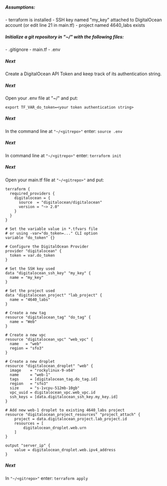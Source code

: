 <h5>Assumptions:</h5>
- terraform is installed 
- SSH key named "my_key" attached to DigitalOcean account (or edit line 21 in main.tf)
- project named 4640_labs exists


<h5>Initialize a git repository in "~/" with the following files:</h5>
- .gitignore
- main.tf
- .env

<h5>Next</h5>

Create a DigitalOcean API Token and keep track of its authentication string.

<h5>Next</h5>

Open your .env file at "~/<gitrepo>" and put:
```
export TF_VAR_do_token=<your token authentication string>
```

<h5>Next</h5>

In the command line at ```"~/<gitrepo>"``` enter: ```source .env```

<h5>Next</h5>

In command line at ```"~/<gitrepo>"``` enter: ```terraform init```

<h5>Next</h5>

Open your main.tf file at ```"~/<gitrepo>"``` and put:
```
terraform {
  required_providers {
    digitalocean = {
      source  = "digitalocean/digitalocean"
      version = "~> 2.0"
    }
  }
}

# Set the variable value in *.tfvars file
# or using -var="do_token=..." CLI option
variable "do_token" {}

# Configure the DigitalOcean Provider
provider "digitalocean" {
  token = var.do_token
}

# Set the SSH key used
data "digitalocean_ssh_key" "my_key" {
  name = "my_key"
}

# Set the project used
data "digitalocean_project" "lab_project" {
  name = "4640_labs"
}

# Create a new tag
resource "digitalocean_tag" "do_tag" {
  name = "Web"
}

# Create a new vpc
resource "digitalocean_vpc" "web_vpc" {
  name   = "web"
  region = "sfo3"
}

# Create a new droplet
resource "digitalocean_droplet" "web" {
  image    = "rockylinux-9-x64"
  name     = "web-1"
  tags     = [digitalocean_tag.do_tag.id]
  region   = "sfo3"
  size     = "s-1vcpu-512mb-10gb"
  vpc_uuid = digitalocean_vpc.web_vpc.id
  ssh_keys = [data.digitalocean_ssh_key.my_key.id]
}

# Add new web-1 droplet to existing 4640_labs project
resource "digitalocean_project_resources" "project_attach" {
    project = data.digitalocean_project.lab_project.id
    resources = [
        digitalocean_droplet.web.urn
    ]    
}

output "server_ip" {
    value = digitalocean_droplet.web.ipv4_address
}
```
<h5>Next</h5>

In ```"~/<gitrepo>"``` enter: ```terraform apply```




